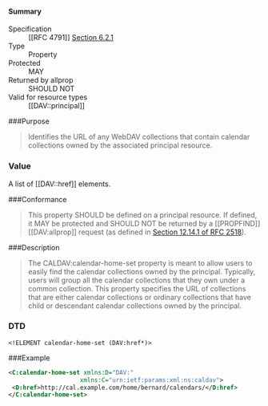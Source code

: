 <!-- --- title: urn:ietf:params:xml:ns:caldav:calendar-home-set -->

<div id="summary-box" markdown="1">
<h4>Summary</h4>

<dl>
<dt>Specification</dt>
<!-- insert the RFC number and the link to the original specification of this property -->
<dd markdown="1">[[RFC 4791]]
<a href="http://tools.ietf.org/html/rfc4791#section-6.2.1">Section 6.2.1</a>
</dd>
<dt>Type</dt>
<dd markdown="1">Property
</dd>
<dt>Protected</dt>
<dd markdown="1">MAY
</dd>
<dt>Returned by allprop</dt>
<dd markdown="1">SHOULD NOT
</dd>
<dt>Valid for resource types</dt>
<dd markdown="1">[[DAV::principal]]
</dd>
</dl>

</div>

<!-- below is a list of common sections for property definitions. Adjust the list as needed. Don't forget to block-quote any text that's copied from the RFC -->

###Purpose
> Identifies the URL of any WebDAV collections that contain calendar collections owned by the associated principal resource.

### Value
A list of [[DAV::href]] elements.

###Conformance
> This property SHOULD be defined on a principal resource. If defined, it MAY be protected and SHOULD NOT be returned by a [[PROPFIND]] [[DAV:allprop]] request (as defined in [Section 12.14.1 of RFC 2518](https://tools.ietf.org/html/rfc2518#section-12.14.1)).

###Description
> The CALDAV:calendar-home-set property is meant to allow users to easily find the calendar collections owned by the principal.  Typically, users will group all the calendar collections that they own under a common collection. This property specifies the URL of collections that are either calendar collections or ordinary collections that have child or descendant calendar collections owned by the principal.

### DTD
> 
```
<!ELEMENT calendar-home-set (DAV:href*)>
```

###Example
> 
>
```xml
<C:calendar-home-set xmlns:D="DAV:"
                    xmlns:C="urn:ietf:params:xml:ns:caldav">
 <D:href>http://cal.example.com/home/bernard/calendars/</D:href>
</C:calendar-home-set>
```
